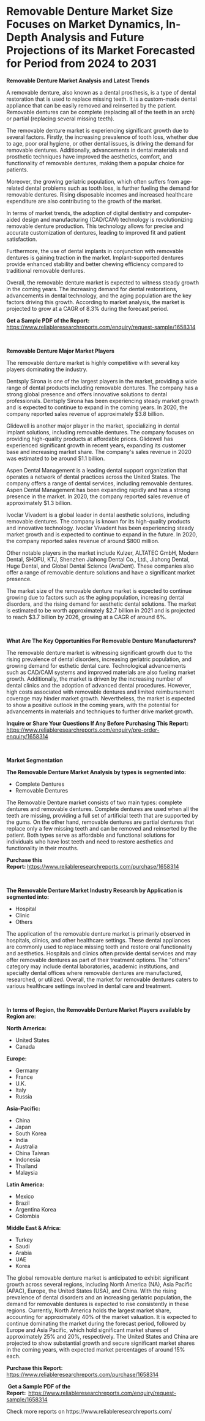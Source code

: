 <p><h1>Removable Denture Market Size Focuses on Market Dynamics, In-Depth Analysis and Future Projections of its Market Forecasted for Period from 2024 to 2031</h1></p><p><strong>Removable Denture Market Analysis and Latest Trends</strong></p>
<p><p>A removable denture, also known as a dental prosthesis, is a type of dental restoration that is used to replace missing teeth. It is a custom-made dental appliance that can be easily removed and reinserted by the patient. Removable dentures can be complete (replacing all of the teeth in an arch) or partial (replacing several missing teeth).</p><p>The removable denture market is experiencing significant growth due to several factors. Firstly, the increasing prevalence of tooth loss, whether due to age, poor oral hygiene, or other dental issues, is driving the demand for removable dentures. Additionally, advancements in dental materials and prosthetic techniques have improved the aesthetics, comfort, and functionality of removable dentures, making them a popular choice for patients.</p><p>Moreover, the growing geriatric population, which often suffers from age-related dental problems such as tooth loss, is further fueling the demand for removable dentures. Rising disposable incomes and increased healthcare expenditure are also contributing to the growth of the market.</p><p>In terms of market trends, the adoption of digital dentistry and computer-aided design and manufacturing (CAD/CAM) technology is revolutionizing removable denture production. This technology allows for precise and accurate customization of dentures, leading to improved fit and patient satisfaction.</p><p>Furthermore, the use of dental implants in conjunction with removable dentures is gaining traction in the market. Implant-supported dentures provide enhanced stability and better chewing efficiency compared to traditional removable dentures.</p><p>Overall, the removable denture market is expected to witness steady growth in the coming years. The increasing demand for dental restorations, advancements in dental technology, and the aging population are the key factors driving this growth. According to market analysis, the market is projected to grow at a CAGR of 8.3% during the forecast period.</p></p>
<p><strong>Get a Sample PDF of the Report:&nbsp;</strong> <a href="https://www.reliableresearchreports.com/enquiry/request-sample/1658314">https://www.reliableresearchreports.com/enquiry/request-sample/1658314</a></p>
<p>&nbsp;</p>
<p><strong>Removable Denture Major Market Players</strong></p>
<p><p>The removable denture market is highly competitive with several key players dominating the industry. </p><p>Dentsply Sirona is one of the largest players in the market, providing a wide range of dental products including removable dentures. The company has a strong global presence and offers innovative solutions to dental professionals. Dentsply Sirona has been experiencing steady market growth and is expected to continue to expand in the coming years. In 2020, the company reported sales revenue of approximately $3.8 billion.</p><p>Glidewell is another major player in the market, specializing in dental implant solutions, including removable dentures. The company focuses on providing high-quality products at affordable prices. Glidewell has experienced significant growth in recent years, expanding its customer base and increasing market share. The company's sales revenue in 2020 was estimated to be around $1.1 billion.</p><p>Aspen Dental Management is a leading dental support organization that operates a network of dental practices across the United States. The company offers a range of dental services, including removable dentures. Aspen Dental Management has been expanding rapidly and has a strong presence in the market. In 2020, the company reported sales revenue of approximately $1.3 billion.</p><p>Ivoclar Vivadent is a global leader in dental aesthetic solutions, including removable dentures. The company is known for its high-quality products and innovative technology. Ivoclar Vivadent has been experiencing steady market growth and is expected to continue to expand in the future. In 2020, the company reported sales revenue of around $800 million.</p><p>Other notable players in the market include Kulzer, ALTATEC GmbH, Modern Dental, SHOFU, KTJ, Shenzhen Jiahong Dental Co., Ltd., Jiahong Dental, Huge Dental, and Global Dental Science (AvaDent). These companies also offer a range of removable denture solutions and have a significant market presence.</p><p>The market size of the removable denture market is expected to continue growing due to factors such as the aging population, increasing dental disorders, and the rising demand for aesthetic dental solutions. The market is estimated to be worth approximately $2.7 billion in 2021 and is projected to reach $3.7 billion by 2026, growing at a CAGR of around 6%.</p></p>
<p>&nbsp;</p>
<p><strong>What Are The Key Opportunities For Removable Denture Manufacturers?</strong></p>
<p><p>The removable denture market is witnessing significant growth due to the rising prevalence of dental disorders, increasing geriatric population, and growing demand for esthetic dental care. Technological advancements such as CAD/CAM systems and improved materials are also fueling market growth. Additionally, the market is driven by the increasing number of dental clinics and the adoption of advanced dental procedures. However, high costs associated with removable dentures and limited reimbursement coverage may hinder market growth. Nevertheless, the market is expected to show a positive outlook in the coming years, with the potential for advancements in materials and techniques to further drive market growth.</p></p>
<p><strong>Inquire or Share Your Questions If Any Before Purchasing This Report:</strong> <a href="https://www.reliableresearchreports.com/enquiry/pre-order-enquiry/1658314">https://www.reliableresearchreports.com/enquiry/pre-order-enquiry/1658314</a></p>
<p>&nbsp;</p>
<p><strong>Market Segmentation</strong></p>
<p><strong>The Removable Denture Market Analysis by types is segmented into:</strong></p>
<p><ul><li>Complete Dentures</li><li>Removable Dentures</li></ul></p>
<p><p>The Removable Denture market consists of two main types: complete dentures and removable dentures. Complete dentures are used when all the teeth are missing, providing a full set of artificial teeth that are supported by the gums. On the other hand, removable dentures are partial dentures that replace only a few missing teeth and can be removed and reinserted by the patient. Both types serve as affordable and functional solutions for individuals who have lost teeth and need to restore aesthetics and functionality in their mouths.</p></p>
<p><strong>Purchase this Report:&nbsp;</strong><a href="https://www.reliableresearchreports.com/purchase/1658314">https://www.reliableresearchreports.com/purchase/1658314</a></p>
<p>&nbsp;</p>
<p><strong>The Removable Denture Market Industry Research by Application is segmented into:</strong></p>
<p><ul><li>Hospital</li><li>Clinic</li><li>Others</li></ul></p>
<p><p>The application of the removable denture market is primarily observed in hospitals, clinics, and other healthcare settings. These dental appliances are commonly used to replace missing teeth and restore oral functionality and aesthetics. Hospitals and clinics often provide dental services and may offer removable dentures as part of their treatment options. The "others" category may include dental laboratories, academic institutions, and specialty dental offices where removable dentures are manufactured, researched, or utilized. Overall, the market for removable dentures caters to various healthcare settings involved in dental care and treatment.</p></p>
<p>&nbsp;</p>
<p><strong>In terms of Region, the Removable Denture Market Players available by Region are:</strong></p>
<p>
    <p> <strong> North America: </strong>
        <ul>
            <li>United States</li>
            <li>Canada</li>
        </ul>
        </p> 
    <p> <strong> Europe: </strong>
        <ul>
            <li>Germany</li>
            <li>France</li>
            <li>U.K.</li>
            <li>Italy</li>
            <li>Russia</li>
        </ul>
        </p> 
    <p> <strong> Asia-Pacific: </strong>
        <ul>
            <li>China</li>
            <li>Japan</li>
            <li>South Korea</li>
            <li>India</li>
            <li>Australia</li>
            <li>China Taiwan</li>
            <li>Indonesia</li>
            <li>Thailand</li>
            <li>Malaysia</li>
        </ul>
        </p> 
    <p> <strong> Latin America: </strong>
        <ul>
            <li>Mexico</li>
            <li>Brazil</li>
            <li>Argentina Korea</li>
            <li>Colombia</li>
        </ul>
        </p> 
    <p> <strong> Middle East & Africa: </strong>
        <ul>
            <li>Turkey</li>
            <li>Saudi</li>
            <li>Arabia</li>
            <li>UAE</li>
            <li>Korea</li>
        </ul>
    </p>
    </p>
<p><p>The global removable denture market is anticipated to exhibit significant growth across several regions, including North America (NA), Asia Pacific (APAC), Europe, the United States (USA), and China. With the rising prevalence of dental disorders and an increasing geriatric population, the demand for removable dentures is expected to rise consistently in these regions. Currently, North America holds the largest market share, accounting for approximately 40% of the market valuation. It is expected to continue dominating the market during the forecast period, followed by Europe and Asia Pacific, which hold significant market shares of approximately 25% and 20%, respectively. The United States and China are projected to show substantial growth and secure significant market shares in the coming years, with expected market percentages of around 15% each.</p></p>
<p><strong>Purchase this Report: </strong><a href="https://www.reliableresearchreports.com/purchase/1658314">https://www.reliableresearchreports.com/purchase/1658314</a></p>
<p>&nbsp;<strong>Get a Sample PDF of the Report:&nbsp;&nbsp;</strong><a href="https://www.reliableresearchreports.com/enquiry/request-sample/1658314">https://www.reliableresearchreports.com/enquiry/request-sample/1658314</a></p>
<p><strong></strong></p>
<p>Check more reports on https://www.reliableresearchreports.com/</p>